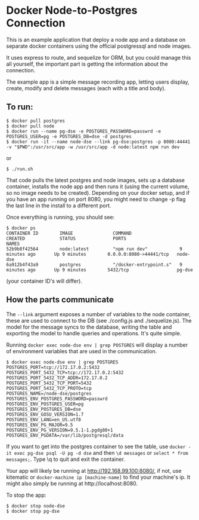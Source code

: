 Docker Node-to-Postgres Connection
==================================

This is an example application that deploy a node app and a database on separate docker containers using the official postgressql and node images.

It uses express to route, and sequelize for ORM, but you could manage this all yourself, the important part is getting the information about the connection.

The example app is a simple message recording app, letting users display, create, modify and delete messages (each with a title and body).

To run:
-------
```
$ docker pull postgres
$ docker pull node
$ docker run --name pg-dse -e POSTGRES_PASSWORD=passwrd -e POSTGRES_USER=pg -e POSTGRES_DB=dse -d postgres
$ docker run -it --name node-dse --link pg-dse:postgres -p 8080:44441 -v "$PWD":/usr/src/app -w /usr/src/app -d node:latest npm run dev
```
or
```
$ ./run.sh
```
	
That code pulls the latest postgres and node images, sets up a database container, installs the node app and then runs it (using the current volume, so no image needs to be created). Depending on your docker setup, and if you have an app running on port 8080, you might need to change -p flag the last line in the install to a different port.


Once everything is running, you should see: 
```
$ docker ps
CONTAINER ID        IMAGE               COMMAND                  CREATED             STATUS              PORTS                     NAMES
52b9b8f42564        node:latest         "npm run dev"            9 minutes ago       Up 9 minutes        0.0.0.0:8080->44441/tcp   node-dse
6a912b4f43a9        postgres            "/docker-entrypoint.s"   9 minutes ago       Up 9 minutes        5432/tcp                  pg-dse
```
(your container ID's will differ).


How the parts communicate
-------------------------

The `--link` argument exposes a number of variables to the node container, these are used to connect to the DB (see ./config.js and ./sequelize.js). The model for the message syncs to the database, writing the table and exporting the model to handle queries and operations. It's quite simple.

Running `docker exec node-dse env | grep POSTGRES` will display a number of environment variables that are used in the communication.

```
$ docker exec node-dse env | grep POSTGRES
POSTGRES_PORT=tcp://172.17.0.2:5432
POSTGRES_PORT_5432_TCP=tcp://172.17.0.2:5432
POSTGRES_PORT_5432_TCP_ADDR=172.17.0.2
POSTGRES_PORT_5432_TCP_PORT=5432
POSTGRES_PORT_5432_TCP_PROTO=tcp
POSTGRES_NAME=/node-dse/postgres
POSTGRES_ENV_POSTGRES_PASSWORD=passwrd
POSTGRES_ENV_POSTGRES_USER=pg
POSTGRES_ENV_POSTGRES_DB=dse
POSTGRES_ENV_GOSU_VERSION=1.7
POSTGRES_ENV_LANG=en_US.utf8
POSTGRES_ENV_PG_MAJOR=9.5
POSTGRES_ENV_PG_VERSION=9.5.1-1.pgdg80+1
POSTGRES_ENV_PGDATA=/var/lib/postgresql/data
```

If you want to get into the postgres container to see the table, use `docker -it exec pg-dse psql -U pg -d dse` and then `\d messages` or `select * from messages;`. Type \q to quit and exit the container.

Your app will likely be running at http://192.168.99.100:8080/, if not, use kitematic or `docker-machine ip [machine-name]` to find your machine's ip. It might also simply be running at http://localhost:8080.

To stop the app:
```
$ docker stop node-dse
$ docker stop pg-dse
```